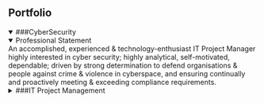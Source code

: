 ## Portfolio
<details open>
  <summary>###CyberSecurity</summary>
  <details open>
    <summary>Professional Statement</summary>
    An accomplished, experienced & technology-enthusiast IT Project Manager highly interested in cyber security; 
    highly analytical, self-motivated, dependable; driven by strong determination to defend organisations & people against crime & violence in cyberspace, and ensuring continually and proactively meeting & exceeding  compliance requirements.
  </details>
</details>

<details>
  <summary>###IT Project Management</summary>
</details>
